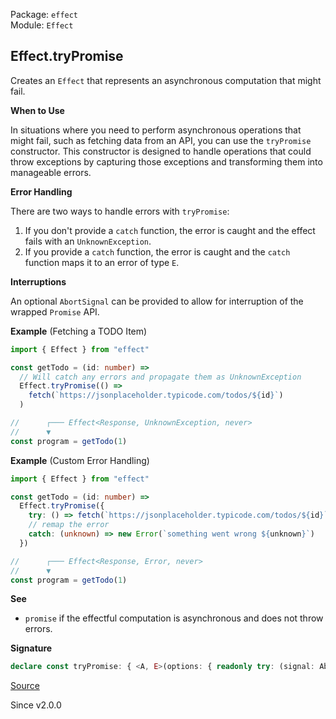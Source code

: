 Package: `effect`<br />
Module: `Effect`<br />

## Effect.tryPromise

Creates an `Effect` that represents an asynchronous computation that might
fail.

**When to Use**

In situations where you need to perform asynchronous operations that might
fail, such as fetching data from an API, you can use the `tryPromise`
constructor. This constructor is designed to handle operations that could
throw exceptions by capturing those exceptions and transforming them into
manageable errors.

**Error Handling**

There are two ways to handle errors with `tryPromise`:

1. If you don't provide a `catch` function, the error is caught and the
   effect fails with an `UnknownException`.
2. If you provide a `catch` function, the error is caught and the `catch`
   function maps it to an error of type `E`.

**Interruptions**

An optional `AbortSignal` can be provided to allow for interruption of the
wrapped `Promise` API.

**Example** (Fetching a TODO Item)

```ts
import { Effect } from "effect"

const getTodo = (id: number) =>
  // Will catch any errors and propagate them as UnknownException
  Effect.tryPromise(() =>
    fetch(`https://jsonplaceholder.typicode.com/todos/${id}`)
  )

//      ┌─── Effect<Response, UnknownException, never>
//      ▼
const program = getTodo(1)
```

**Example** (Custom Error Handling)

```ts
import { Effect } from "effect"

const getTodo = (id: number) =>
  Effect.tryPromise({
    try: () => fetch(`https://jsonplaceholder.typicode.com/todos/${id}`),
    // remap the error
    catch: (unknown) => new Error(`something went wrong ${unknown}`)
  })

//      ┌─── Effect<Response, Error, never>
//      ▼
const program = getTodo(1)
```

**See**

- `promise` if the effectful computation is asynchronous and does not throw errors.

**Signature**

```ts
declare const tryPromise: { <A, E>(options: { readonly try: (signal: AbortSignal) => PromiseLike<A>; readonly catch: (error: unknown) => E; }): Effect<A, E>; <A>(evaluate: (signal: AbortSignal) => PromiseLike<A>): Effect<A, Cause.UnknownException>; }
```

[Source](https://github.com/Effect-TS/effect/tree/main/packages/effect/src/Effect.ts#L4649)

Since v2.0.0